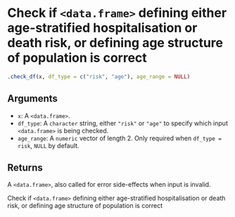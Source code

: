 # Check if `<data.frame>` defining either age-stratified hospitalisation or death risk, or defining age structure of population is correct

```r
.check_df(x, df_type = c("risk", "age"), age_range = NULL)
```

## Arguments

- `x`: A `<data.frame>`.
- `df_type`: A `character` string, either `"risk"` or `"age"` to specify which input `<data.frame>` is being checked.
- `age_range`: A `numeric` vector of length 2. Only required when `df_type = risk`, `NULL` by default.

## Returns

A `<data.frame>`, also called for error side-effects when input is invalid.

Check if `<data.frame>` defining either age-stratified hospitalisation or death risk, or defining age structure of population is correct
